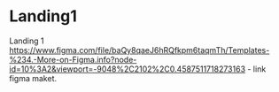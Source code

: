 # Landing1
Landing 1
https://www.figma.com/file/baQy8qaeJ6hRQfkpm6taqmTh/Templates-%234.-More-on-Figma.info?node-id=10%3A2&viewport=-9048%2C2102%2C0.4587511718273163 - link figma maket.